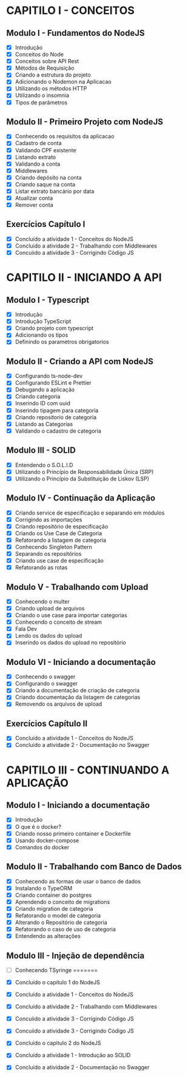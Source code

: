 
# CAPITILO I - CONCEITOS

## Modulo I - Fundamentos do NodeJS

- [x] Introdução
- [x] Conceitos do Node
- [x] Conceitos sobre API Rest
- [x] Métodos de Requisição
- [x] Criando a estrutura do projeto
- [x] Adicionando o Nodemon na Aplicacao
- [x] Utilizando os métodos HTTP
- [x] Utilizando o insomnia
- [x] Tipos de parâmetros

## Modulo II - Primeiro Projeto com NodeJS

- [x] Conhecendo os requisitos da aplicacao
- [x] Cadastro de conta
- [x] Validando CPF existente
- [x] Listando extrato
- [x] Validando a conta
- [x] Middlewares
- [x] Criando depósito na conta
- [x] Criando saque na conta
- [x] Listar extrato bancário por data
- [x] Atualizar conta
- [x] Remover conta

## Exercícios Capítulo I

- [x] Concluído a atividade 1 - Conceitos do NodeJS
- [x] Concluído a atividade 2 - Trabalhando com Middlewares
- [x] Concuiido a atividade 3 - Corrigindo Código JS

# CAPITILO II - INICIANDO A API

## Modulo I - Typescript

- [x] Introdução
- [x] Introdução TypeScript
- [x] Criando projeto com typescript
- [x] Adicionando os tipos
- [x] Definindo os parametros obrigatorios

## Modulo II - Criando a API com NodeJS

- [x] Configurando ts-node-dev
- [x] Configurando ESLint e Prettier
- [x] Debugando a aplicação
- [x] Criando categoria
- [x] Inserindo ID com uuid
- [x] Inserindo tipagem para categoria
- [x] Criando repositorio de categoria
- [x] Listando as Categorias
- [x] Validando o cadastro de categoria

## Modulo III - SOLID

- [x] Entendendo o S.O.L.I.D
- [x] Utilizando o Princípio de Responsabilidade Única (SRP)
- [x] Utilizando o Princípio da Substituição de Liskov (LSP)

## Modulo IV - Continuação da Aplicação

- [x] Criando service de especificação e separando em módulos
- [x] Corrigindo as importações
- [x] Criando repositório de especificação
- [x] Criando os Use Case de Categoria
- [x] Refatorando a listagem de categoria
- [x] Conhecendo Singleton Pattern
- [x] Separando os repositórios
- [x] Criando use case de especificação
- [x] Refatorando as rotas

## Modulo V - Trabalhando com Upload

- [x] Conhecendo o multer
- [x] Criando upload de arquivos
- [x] Criando o use case para importar categorias
- [x] Conhecendo o conceito de stream
- [x] Fala Dev
- [x] Lendo os dados do upload
- [x] Inserindo os dados do upload no repositório

## Modulo VI - Iniciando a documentação

- [x] Conhecendo o swagger
- [x] Configurando o swagger
- [x] Criando a documentação de criação de categoria
- [x] Criando documentação da listagem de categorias
- [x] Removendo os arquivos de upload

## Exercícios Capítulo II

- [x] Concluído a atividade 1 - Conceitos do NodeJS
- [x] Concluído a atividade 2 - Documentação no Swagger

# CAPITILO III - CONTINUANDO A APLICAÇÃO

## Modulo I - Iniciando a documentação

- [x] Introdução
- [x] O que é o docker?
- [x] Criando nosso primeiro container e Dockerfile
- [x] Usando docker-compose
- [x] Comandos do docker

## Modulo II - Trabalhando com Banco de Dados

- [x] Conhecendo as formas de usar o banco de dados
- [x] Instalando o TypeORM
- [x] Criando container do postgres
- [x] Aprendendo o conceito de migrations
- [x] Criando migration de categoria
- [x] Refatorando o model de categoria
- [x] Alterando o Repositório de categoria
- [x] Refatorando o caso de uso de categoria
- [x] Entendendo as alterações

## Modulo III - Injeção de dependência

- [ ] Conhecendo TSyringe
=======
- [x] Concluído o capitulo 1 do NodeJS
- [x] Concluído a atividade 1 - Conceitos do NodeJS 
- [x] Concluído a atividade 2 - Trabalhando com Middlewares
- [x] Concuiido a atividade 3 - Corrigindo Código JS
- [x] Concuiido a atividade 3 - Corrigindo Código JS

- [x] Concluído o capitulo 2 do NodeJS
- [x] Concluído a atividade 1 - Introdução ao SOLID
- [x] Concluído a atividade 2 - Documentação no Swagger 

